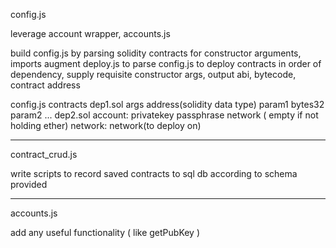 
config.js

leverage account wrapper, accounts.js

build config.js by parsing solidity contracts for constructor arguments, imports
augment deploy.js to parse config.js to deploy contracts in order of dependency, supply 
requisite constructor args, output abi, bytecode, contract address

config.js
    contracts
        dep1.sol
            args
                address(solidity data type) param1
                bytes32 param2
                ...
        dep2.sol
    account:
        privatekey
        passphrase
        network ( empty if not holding ether)
    network:
        network(to deploy on)    

-----

contract_crud.js

write scripts to record saved contracts to sql db according to schema 
provided

----

accounts.js

add any useful functionality ( like getPubKey )
